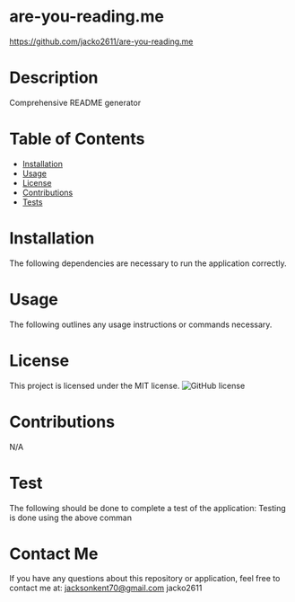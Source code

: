 # are-you-reading.me
https://github.com/jacko2611/are-you-reading.me
# Description
Comprehensive README generator
# Table of Contents
* [Installation](#installation)
* [Usage](#usage)
* [License](#license)
* [Contributions](#contribution)
* [Tests](#testing)
# Installation
The following dependencies are necessary to run the application correctly.
# Usage
The following outlines any usage instructions or commands necessary.
# License
This project is licensed under the MIT license.
![GitHub license](https://img.shields.io/badge/license-MIT-blue.svg)
# Contributions
N/A
# Test
The following should be done to complete a test of the application: Testing is done using the above comman
# Contact Me
If you have any questions about this repository or application, feel free to contact me at:
jacksonkent70@gmail.com
jacko2611
